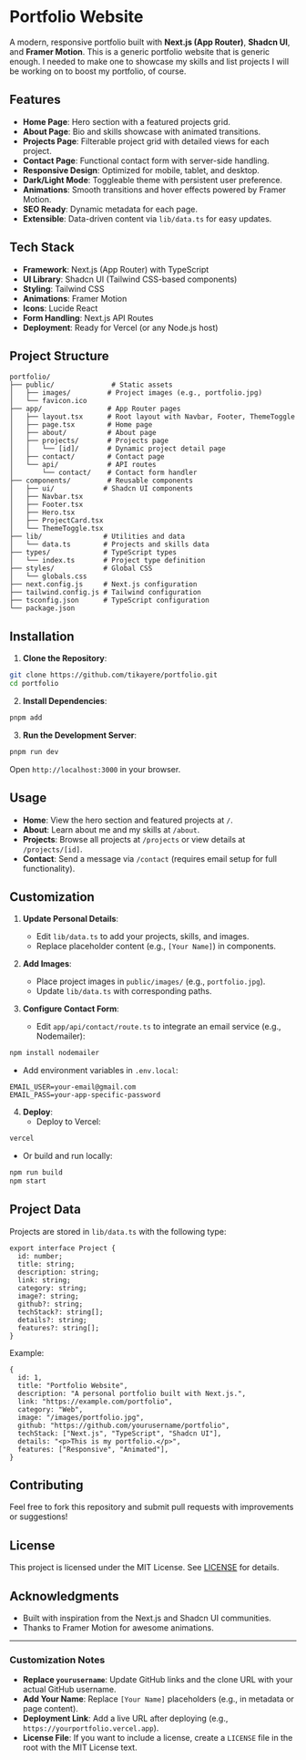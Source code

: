 # Portfolio Website

A modern, responsive portfolio built with **Next.js (App Router)**, **Shadcn UI**, and **Framer Motion**. This is a generic portfolio website that is generic enough. I needed to make one to showcase my skills and list projects I will be working on to boost my portfolio, of course.

## Features

- **Home Page**: Hero section with a featured projects grid.
- **About Page**: Bio and skills showcase with animated transitions.
- **Projects Page**: Filterable project grid with detailed views for each project.
- **Contact Page**: Functional contact form with server-side handling.
- **Responsive Design**: Optimized for mobile, tablet, and desktop.
- **Dark/Light Mode**: Toggleable theme with persistent user preference.
- **Animations**: Smooth transitions and hover effects powered by Framer Motion.
- **SEO Ready**: Dynamic metadata for each page.
- **Extensible**: Data-driven content via `lib/data.ts` for easy updates.

## Tech Stack

- **Framework**: Next.js (App Router) with TypeScript
- **UI Library**: Shadcn UI (Tailwind CSS-based components)
- **Styling**: Tailwind CSS
- **Animations**: Framer Motion
- **Icons**: Lucide React
- **Form Handling**: Next.js API Routes
- **Deployment**: Ready for Vercel (or any Node.js host)

## Project Structure

```
portfolio/
├── public/              # Static assets
│   ├── images/         # Project images (e.g., portfolio.jpg)
│   └── favicon.ico
├── app/                # App Router pages
│   ├── layout.tsx      # Root layout with Navbar, Footer, ThemeToggle
│   ├── page.tsx        # Home page
│   ├── about/          # About page
│   ├── projects/       # Projects page
│   │   └── [id]/       # Dynamic project detail page
│   ├── contact/        # Contact page
│   └── api/            # API routes
│       └── contact/    # Contact form handler
├── components/         # Reusable components
│   ├── ui/            # Shadcn UI components
│   ├── Navbar.tsx
│   ├── Footer.tsx
│   ├── Hero.tsx
│   ├── ProjectCard.tsx
│   └── ThemeToggle.tsx
├── lib/               # Utilities and data
│   └── data.ts        # Projects and skills data
├── types/             # TypeScript types
│   └── index.ts       # Project type definition
├── styles/            # Global CSS
│   └── globals.css
├── next.config.js     # Next.js configuration
├── tailwind.config.js # Tailwind configuration
├── tsconfig.json      # TypeScript configuration
└── package.json
```

## Installation

1. **Clone the Repository**:
```bash
git clone https://github.com/tikayere/portfolio.git
cd portfolio
```

2. **Install Dependencies**:
```bash
pnpm add
```

3. **Run the Development Server**:
```bash
pnpm run dev
```
Open `http://localhost:3000` in your browser.

## Usage

- **Home**: View the hero section and featured projects at `/`.
- **About**: Learn about me and my skills at `/about`.
- **Projects**: Browse all projects at `/projects` or view details at `/projects/[id]`.
- **Contact**: Send a message via `/contact` (requires email setup for full functionality).

## Customization

1. **Update Personal Details**:
   - Edit `lib/data.ts` to add your projects, skills, and images.
   - Replace placeholder content (e.g., `[Your Name]`) in components.

2. **Add Images**:
   - Place project images in `public/images/` (e.g., `portfolio.jpg`).
   - Update `lib/data.ts` with corresponding paths.

3. **Configure Contact Form**:
   - Edit `app/api/contact/route.ts` to integrate an email service (e.g., Nodemailer):
```bash
npm install nodemailer
```
   - Add environment variables in `.env.local`:
```
EMAIL_USER=your-email@gmail.com
EMAIL_PASS=your-app-specific-password
```

4. **Deploy**:
   - Deploy to Vercel:
```bash
vercel
```
   - Or build and run locally:
```bash
npm run build
npm start
```

## Project Data

Projects are stored in `lib/data.ts` with the following type:

```tsx
export interface Project {
  id: number;
  title: string;
  description: string;
  link: string;
  category: string;
  image?: string;
  github?: string;
  techStack?: string[];
  details?: string;
  features?: string[];
}
```

Example:
```tsx
{
  id: 1,
  title: "Portfolio Website",
  description: "A personal portfolio built with Next.js.",
  link: "https://example.com/portfolio",
  category: "Web",
  image: "/images/portfolio.jpg",
  github: "https://github.com/yourusername/portfolio",
  techStack: ["Next.js", "TypeScript", "Shadcn UI"],
  details: "<p>This is my portfolio.</p>",
  features: ["Responsive", "Animated"],
}
```

## Contributing

Feel free to fork this repository and submit pull requests with improvements or suggestions!

## License

This project is licensed under the MIT License. See [LICENSE](./LICENSE) for details.

## Acknowledgments

- Built with inspiration from the Next.js and Shadcn UI communities.
- Thanks to Framer Motion for awesome animations.

---

### Customization Notes
- **Replace `yourusername`**: Update GitHub links and the clone URL with your actual GitHub username.
- **Add Your Name**: Replace `[Your Name]` placeholders (e.g., in metadata or page content).
- **Deployment Link**: Add a live URL after deploying (e.g., `https://yourportfolio.vercel.app`).
- **License File**: If you want to include a license, create a `LICENSE` file in the root with the MIT License text.

